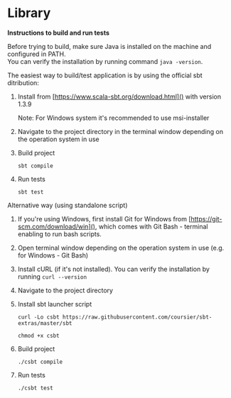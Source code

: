 # Library

**Instructions to build and run tests**

Before trying to build, make sure Java is installed on the machine and configured in PATH. </br>
You can verify the installation by running command `java -version`. </br>

The easiest way to build/test application is by using the official sbt ditribution:

1. Install from [https://www.scala-sbt.org/download.html]() with version 1.3.9
   
   Note: For Windows system it's recommended to use msi-installer

2. Navigate to the project directory in the terminal window depending on the operation system in use

3. Build project

    `sbt compile`

4. Run tests

    `sbt test`


Alternative way (using standalone script)

1. If you're using Windows, first install Git for Windows from [https://git-scm.com/download/win](), which comes with Git Bash - terminal enabling to run bash scripts.

2. Open terminal window depending on the operation system in use (e.g. for Windows - Git Bash)
   
3. Install cURL (if it's not installed). You can verify the installation by running `curl --version`

4. Navigate to the project directory

5. Install sbt launcher script

    `curl -Lo csbt https://raw.githubusercontent.com/coursier/sbt-extras/master/sbt`
    
    `chmod +x csbt`

6. Build project

    `./csbt compile`

7. Run tests

    `./csbt test`
